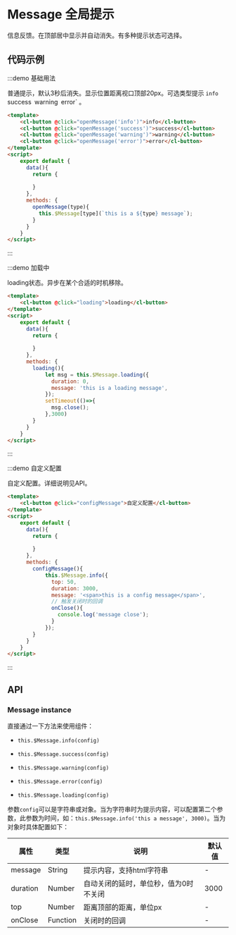 # Message 全局提示

信息反馈。在顶部居中显示并自动消失。有多种提示状态可选择。

## 代码示例


:::demo 基础用法

普通提示，默认3秒后消失。显示位置距离视口顶部20px。可选类型提示 `info `success` `warning` `error` 。

```html
<template>
    <cl-button @click="openMessage('info')">info</cl-button>
    <cl-button @click="openMessage('success')">success</cl-button>
    <cl-button @click="openMessage('warning')">warning</cl-button>
    <cl-button @click="openMessage('error')">error</cl-button>
</template>
<script>
    export default {
      data(){
        return {
          
        }
      },
      methods: {
        openMessage(type){
          this.$Message[type](`this is a ${type} message`);
        }
      }
    }
</script>

```

:::


:::demo 加载中

loading状态。异步在某个合适的时机移除。

```html
<template>
    <cl-button @click="loading">loading</cl-button>
</template>
<script>
    export default {
      data(){
        return {
          
        }
      },
      methods: {
        loading(){
            let msg = this.$Message.loading({
              duration: 0,
              message: 'this is a loading message',
            });
            setTimeout(()=>{
              msg.close();
            },3000)
        }
      }
    }
</script>

```

:::



:::demo 自定义配置

自定义配置。详细说明见API。

```html
<template>
    <cl-button @click="configMessage">自定义配置</cl-button>
</template>
<script>
    export default {
      data(){
        return {
          
        }
      },
      methods: {
        configMessage(){
            this.$Message.info({
              top: 50,
              duration: 3000,
              message: '<span>this is a config message</span>',
              // 触发关闭时的回调
              onClose(){
                console.log('message close');
              }
            });
        }
      }
    }
</script>

```

:::



## API

### Message instance

直接通过一下方法来使用组件：

- `this.$Message.info(config)`

- `this.$Message.success(config)`

- `this.$Message.warning(config)`

- `this.$Message.error(config)`

- `this.$Message.loading(config)`

参数`config`可以是字符串或对象。当为字符串时为提示内容，可以配置第二个参数，此参数为时间，如：`this.$Message.info('this a message', 3000)`。当为对象时具体配置如下：

| 属性 | 类型 | 说明 | 默认值 |
| ---- | ---- | ---- | ---- |
| message | String | 提示内容，支持html字符串 | - |
| duration | Number | 自动关闭的延时，单位秒，值为0时不关闭 | 3000 |
| top | Number | 距离顶部的距离，单位px | - |
| onClose | Function | 关闭时的回调 | - |
